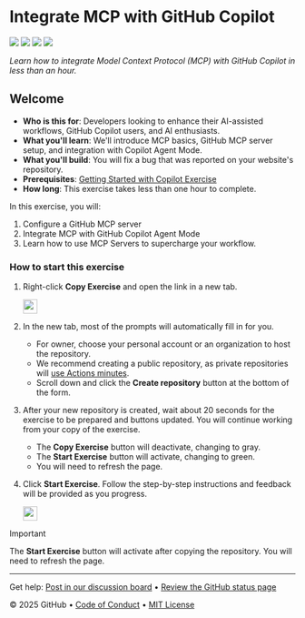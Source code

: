 # Integrate MCP with GitHub Copilot

![](../../actions/workflows/1-step.yml/badge.svg)
![](../../actions/workflows/2-step.yml/badge.svg)
![](../../actions/workflows/3-step.yml/badge.svg)
![](../../actions/workflows/4-step.yml/badge.svg)

_Learn how to integrate Model Context Protocol (MCP) with GitHub Copilot in less than an hour._

## Welcome

- **Who is this for**: Developers looking to enhance their AI-assisted workflows, GitHub Copilot users, and AI enthusiasts.
- **What you'll learn**: We'll introduce MCP basics, GitHub MCP server setup, and integration with Copilot Agent Mode.
- **What you'll build**: You will fix a bug that was reported on your website's repository.
- **Prerequisites**: [Getting Started with Copilot Exercise](https://github.com/skills/getting-started-with-github-copilot)
- **How long**: This exercise takes less than one hour to complete.

In this exercise, you will:

1. Configure a GitHub MCP server
2. Integrate MCP with GitHub Copilot Agent Mode
3. Learn how to use MCP Servers to supercharge your workflow.

### How to start this exercise

1. Right-click **Copy Exercise** and open the link in a new tab.

   <a id="copy-exercise" href="https://github.com/new?template_owner=skills&template_name=integrate-mcp-with-copilot&owner=%40me&name=skills-integrate-mcp-with-copilot&description=Exercise:+Integrate+Model+Context+Protocol+with+GitHub+Copilot&visibility=public">
      <img src="https://img.shields.io/badge/📠_Copy_Exercise-008000" height="25pt"/>
   </a>

2. In the new tab, most of the prompts will automatically fill in for you.

   - For owner, choose your personal account or an organization to host the repository.
   - We recommend creating a public repository, as private repositories will [use Actions minutes](https://docs.github.com/en/billing/managing-billing-for-github-actions/about-billing-for-github-actions).
   - Scroll down and click the **Create repository** button at the bottom of the form.

3. After your new repository is created, wait about 20 seconds for the exercise to be prepared and buttons updated. You will continue working from your copy of the exercise.

   - The **Copy Exercise** button will deactivate, changing to gray.
   - The **Start Exercise** button will activate, changing to green.
   - You will need to refresh the page.

4. Click **Start Exercise**. Follow the step-by-step instructions and feedback will be provided as you progress.

   <a id="start-exercise">
      <img src="https://img.shields.io/badge/🚀_Start_Exercise-AAA" height="25pt"/>
   </a>

> [!IMPORTANT]
> The **Start Exercise** button will activate after copying the repository. You will need to refresh the page.

---

Get help: [Post in our discussion board](https://github.com/orgs/skills/discussions/categories/introduction-to-github) &bull; [Review the GitHub status page](https://www.githubstatus.com/)

&copy; 2025 GitHub &bull; [Code of Conduct](https://www.contributor-covenant.org/version/2/1/code_of_conduct/code_of_conduct.md) &bull; [MIT License](https://gh.io/mit)
